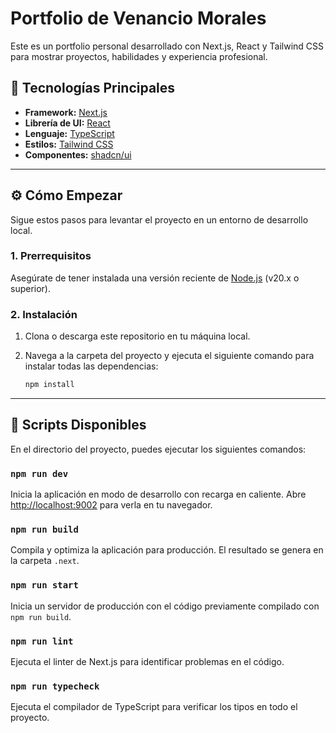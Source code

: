 # Portfolio de Venancio Morales

Este es un portfolio personal desarrollado con Next.js, React y Tailwind CSS para mostrar proyectos, habilidades y experiencia profesional.

## 🚀 Tecnologías Principales

*   **Framework:** [Next.js](https://nextjs.org/)
*   **Librería de UI:** [React](https://react.dev/)
*   **Lenguaje:** [TypeScript](https://www.typescriptlang.org/)
*   **Estilos:** [Tailwind CSS](https://tailwindcss.com/)
*   **Componentes:** [shadcn/ui](https://ui.shadcn.com/)

---

## ⚙️ Cómo Empezar

Sigue estos pasos para levantar el proyecto en un entorno de desarrollo local.

### 1. Prerrequisitos

Asegúrate de tener instalada una versión reciente de [Node.js](https://nodejs.org/) (v20.x o superior).

### 2. Instalación

1.  Clona o descarga este repositorio en tu máquina local.
2.  Navega a la carpeta del proyecto y ejecuta el siguiente comando para instalar todas las dependencias:

    ```bash
    npm install
    ```

---

## 📜 Scripts Disponibles

En el directorio del proyecto, puedes ejecutar los siguientes comandos:

### `npm run dev`

Inicia la aplicación en modo de desarrollo con recarga en caliente.
Abre [http://localhost:9002](http://localhost:9002) para verla en tu navegador.

### `npm run build`

Compila y optimiza la aplicación para producción. El resultado se genera en la carpeta `.next`.

### `npm run start`

Inicia un servidor de producción con el código previamente compilado con `npm run build`.

### `npm run lint`

Ejecuta el linter de Next.js para identificar problemas en el código.

### `npm run typecheck`

Ejecuta el compilador de TypeScript para verificar los tipos en todo el proyecto.